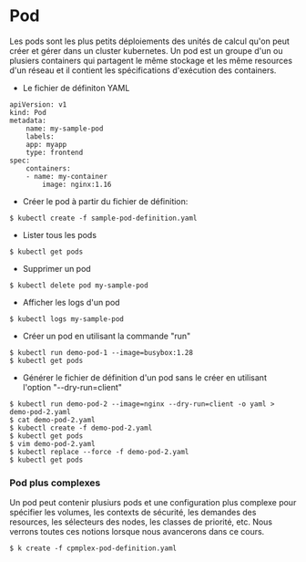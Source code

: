 # Pod
Les pods sont les plus petits déploiements des unités de calcul qu'on peut créer et gérer dans un cluster kubernetes.
Un pod est un groupe d'un ou plusiers containers qui partagent le même stockage et les même resources d'un réseau et il contient les spécifications d'exécution des containers.

- Le fichier de définiton YAML
```
apiVersion: v1
kind: Pod
metadata:
    name: my-sample-pod
    labels:
    app: myapp
    type: frontend
spec:
    containers:
    - name: my-container
        image: nginx:1.16
```
- Créer le pod à partir du fichier de définition:
```
$ kubectl create -f sample-pod-definition.yaml
```
- Lister tous les pods
```
$ kubectl get pods
```
- Supprimer un pod
```
$ kubectl delete pod my-sample-pod
```
- Afficher les logs d'un pod
```
$ kubectl logs my-sample-pod
```

- Créer un pod en utilisant la commande "run"
```
$ kubectl run demo-pod-1 --image=busybox:1.28 
$ kubectl get pods
```

- Générer le fichier de définition d'un pod sans le créer en utilisant l'option "--dry-run=client"
```
$ kubectl run demo-pod-2 --image=nginx --dry-run=client -o yaml > demo-pod-2.yaml 
$ cat demo-pod-2.yaml
$ kubectl create -f demo-pod-2.yaml
$ kubectl get pods
$ vim demo-pod-2.yaml
$ kubectl replace --force -f demo-pod-2.yaml
$ kubectl get pods
```

### Pod plus complexes
Un pod peut contenir plusiurs pods et une configuration plus complexe pour spécifier les volumes, les contexts de sécurité, les demandes des resources, les sélecteurs des nodes, les classes de priorité, etc. Nous verrons toutes ces notions lorsque nous avancerons dans ce cours.

```
$ k create -f cpmplex-pod-definition.yaml
```